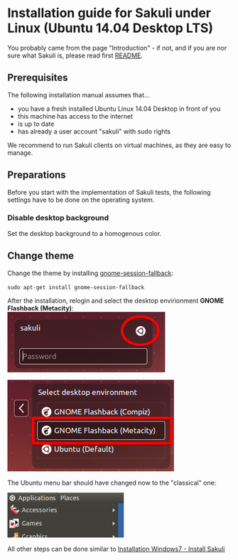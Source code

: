 # Installation guide for Sakuli under Linux (Ubuntu 14.04 Desktop LTS)
You probably came from the page "Introduction" - if not, and if you are nor sure what Sakuli is, please read first [README](../README.md). 

## Prerequisites
The following installation manual assumes that...

* you have a fresh installed Ubuntu Linux 14.04 Desktop in front of you
* this machine has access to the internet
* is up to date
* has already a user account "sakuli" with sudo rights

We recommend to run Sakuli clients on virtual machines, as they are easy to manage. 

## Preparations
Before you start with the implementation of Sakuli tests, the following settings have to be done on the operating system.
### Disable desktop background 
Set the desktop background to a homogenous color. 

## Change theme
Change the theme by installing [gnome-session-fallback](https://apps.ubuntu.com/cat/applications/gnome-session-fallback/):  

 `sudo apt-get install gnome-session-fallback`

After the installation, relogin and select the desktop envirionment __GNOME Flashback (Metacity)__:
![fallback](.././docs/pics/u_theme_select.jpg)

![flashback](.././docs/pics/u_flashback.jpg)

The Ubuntu menu bar should have changed now to the "classical" one: 

![menu](.././docs/pics/u_menu.jpg)

All other steps can be done similar to [Installation Windows7 - Install Sakuli](installation-windows.md#installation-of-sakuli)
